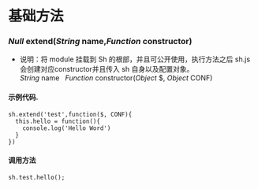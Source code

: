 # 基础方法

### *Null* extend(*String* name,*Function* constructor)
- 说明：将 module 挂载到 Sh 的根部，并且可公开使用，执行方法之后 sh.js 会创建对应constructor并且传入 sh 自身以及配置对象。  
*String* name  
*Function* constructor(*Object* $, *Object* CONF)  
#### 示例代码. 
```  
sh.extend('test',function($, CONF){  
  this.hello = function(){
    console.log('Hello Word')
  }
})   
```
#### 调用方法
`sh.test.hello();`







